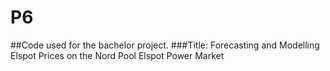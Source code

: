 # P6
##Code used for the bachelor project.
###Title: Forecasting and Modelling Elspot Prices on the Nord Pool Elspot Power Market
